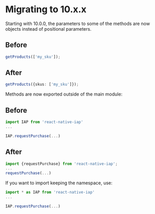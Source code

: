 # Migrating to 10.x.x

Starting with 10.0.0, the parameters to some of the methods are now objects instead of positional parameters.

## Before

```ts
getProducts(['my_sku']);
```

## After

```ts
getProducts({skus: ['my_sku']});
```

Methods are now exported outside of the main module:

## Before

```ts
import IAP from 'react-native-iap'
...

IAP.requestPurchase(...)
```

## After

```ts
import {requestPurchase} from 'react-native-iap';
...
requestPurchase(...)
```

If you want to import keeping the namespace, use:

```ts
import * as IAP from 'react-native-iap'
...

IAP.requestPurchase(...)
```
